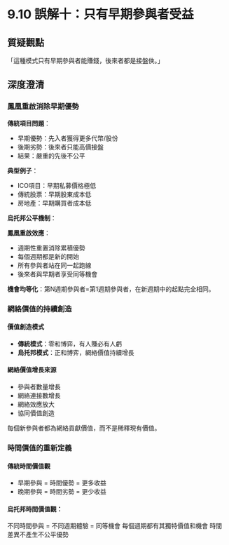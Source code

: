 # 9.10 誤解十：只有早期參與者受益

## 質疑觀點

「這種模式只有早期參與者能賺錢，後來者都是接盤俠。」

## 深度澄清

### 鳳凰重啟消除早期優勢

**傳統項目問題**：

- 早期優勢：先入者獲得更多代幣/股份
- 後期劣勢：後來者只能高價接盤
- 結果：嚴重的先後不公平

**典型例子**：

- ICO項目：早期私募價格極低
- 傳統股票：早期股東成本低
- 房地產：早期購買者成本低

**烏托邦公平機制**：

**鳳凰重啟效應**：

- 週期性重置消除累積優勢
- 每個週期都是新的開始
- 所有參與者站在同一起跑線
- 後來者與早期者享受同等機會

**機會均等化**：第N週期參與者=第1週期參與者，在新週期中的起點完全相同。

### 網絡價值的持續創造

#### 價值創造模式

- **傳統模式**：零和博弈，有人賺必有人虧
- **烏托邦模式**：正和博弈，網絡價值持續增長

#### 網絡價值增長來源

- 參與者數量增長
- 網絡連接數增長
- 網絡效應放大
- 協同價值創造

每個新參與者都為網絡貢獻價值，而不是稀釋現有價值。

### 時間價值的重新定義

#### 傳統時間價值觀

- 早期參與 = 時間優勢 = 更多收益
- 晚期參與 = 時間劣勢 = 更少收益

#### 烏托邦時間價值觀：
不同時間參與 = 不同週期體驗 = 同等機會
每個週期都有其獨特價值和機會
時間差異不產生不公平優勢